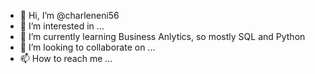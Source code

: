 - 👋 Hi, I’m @charleneni56
- 👀 I’m interested in ...
- 🌱 I’m currently learning Business Anlytics, so mostly SQL and Python
- 💞️ I’m looking to collaborate on ...
- 📫 How to reach me ...

<!---
charleneni56/charleneni56 is a ✨ special ✨ repository because its `README.md` (this file) appears on your GitHub profile.
You can click the Preview link to take a look at your changes.
--->
